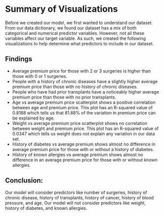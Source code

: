# Summary of Visualizations
Before we created our model, we first wanted to understand our dataset. 
From our data dictionary, we found our dataset has a mix of both categorical and numerical predictor variables.
However, not all these variables affect our target variable. 
As such, we created the following visualizations to help determine what predictors to include in our dataset.

## Findings
- Average premium price for those with 2 or 3 surgeries is higher than those with 0 or 1 surgeries.  
- People with a history of chronic diseases have a slightly higher average premium price than those with no history of chronic diseases. 
- People who have had prior transplants have a noticeably higher average premium price than those with no prior transplants. 
- Age vs average premium price scatterplot shows a positive correlation between age and premium price.
This plot has an R-squared value of 0.8188 which tells us that 81.88% of the variation in premium price can be explained by age.  
- Weight vs average premium price scatterplot shows no correlation between weight and premium price. This plot has an R-squared value of 
0.0347 which tells us weight does not explain any variation in our data set. 
- History of diabetes vs average premium shows almost no difference in average premium price for those with or without a history of diabetes. 
- History of known allergies vs average premium shows almost no difference in an average premium price for those with or without known allergies.

## Conclusion: 
Our model will consider predictors like number of surgeries, history of chronic disease, history of transplants, history of cancer, 
history of blood pressure, and age. Our model will not consider predictors like weight, history of diabetes, and known allergies.   
